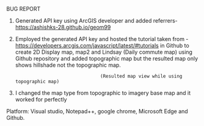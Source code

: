 BUG REPORT
1.	Generated API key using ArcGIS developer and added referrers- https://ashishks-28.github.io/geom99
2.	Employed the generated API key  and hosted the tutorial taken from - https://developers.arcgis.com/javascript/latest/#tutorials in Github to create 2D Display map, map2 and Lindsay (Daily commute map) using Github repository and added topographic map but the resulted map only shows hillshade not the topographic map.

                                       (Resulted map view while using topographic map)



3.	I changed the map type from topographic to imagery base map and it worked for perfectly  

Platform: Visual studio, Notepad++, google chrome, Microsoft Edge and Github.
